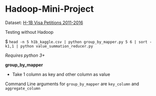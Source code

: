 # Hadoop-Mini-Project

Dataset: [H-1B Visa Petitions 2011-2016](https://www.kaggle.com/nsharan/h-1b-visa/data)

Testing without Hadoop

$ ```head -n 5 h1b_kaggle.csv | python group_by_mapper.py 5 6 | sort -k1,1 | python value_summation_reducer.py```

*Requires python 3+*


**group_by_mapper** 

- Take 1 column as key and other column as value

Command Line arguments for ```group_by_mapper``` are ```key_column``` and ```aggregate_column```
